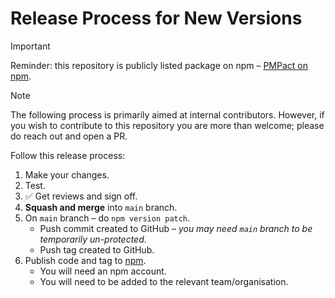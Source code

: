 # Release Process for New Versions

> [!IMPORTANT]
> Reminder: this repository is publicly listed package on npm – [PMPact on npm](https://www.npmjs.com/package/pmpact).

> [!NOTE]
> The following process is primarily aimed at internal contributors. However, if you wish to contribute to this repository you are more than welcome; please do reach out and open a PR.

Follow this release process:

1. Make your changes.
2. Test.
3. ✅ Get reviews and sign off.
4. **Squash and merge** into `main` branch.
5. On `main` branch – do `npm version patch`.
   - Push commit created to GitHub – _you may need `main` branch to be temporarily un-protected_.
   - Push tag created to GitHub.
6. Publish code and tag to [npm](https://www.npmjs.com/).
   - You will need an npm account.
   - You will need to be added to the relevant team/organisation.
